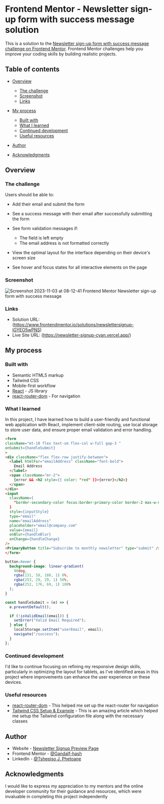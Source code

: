 # Frontend Mentor - Newsletter sign-up form with success message solution

This is a solution to the [Newsletter sign-up form with success message challenge on Frontend Mentor](https://www.frontendmentor.io/challenges/newsletter-signup-form-with-success-message-3FC1AZbNrv). Frontend Mentor challenges help you improve your coding skills by building realistic projects.

## Table of contents

- [Overview](#overview)
   - [The challenge](#the-challenge)
   - [Screenshot](#screenshot)
   - [Links](#links)

- [My process](#my-process)
   - [Built with](#built-with)
   - [What I learned](#what-i-learned)
   - [Continued development](#continued-development)
   - [Useful resources](#useful-resources)

- [Author](#author)
- [Acknowledgments](#acknowledgments)

## Overview

### The challenge

Users should be able to:

- Add their email and submit the form
- See a success message with their email after successfully submitting the form
- See form validation messages if:
   - The field is left empty
   - The email address is not formatted correctly

- View the optimal layout for the interface depending on their device's screen size
- See hover and focus states for all interactive elements on the page

### Screenshot

![Screenshot 2023-11-03 at 08-12-41 Frontend Mentor Newsletter sign-up form with success message](https://github.com/Gandalf-hash/newsletter-signup/assets/53972152/97e4502a-7ed9-451c-92f8-a25d728d34a8)


### Links

- Solution URL: (https://www.frontendmentor.io/solutions/newslettersignup-lGYEO5wPNS)
- Live Site URL: (https://newsletter-signup-cyan.vercel.app/)

## My process

### Built with

- Semantic HTML5 markup
- Tailwind CSS
- Mobile-first workflow
- [React](https://reactjs.org/) - JS library
- [react-router-dom](https://www.npmjs.com/package/react-router-dom) - For navigation

### What I learned

In this project, I have learned how to build a user-friendly and functional web application with React, implement client-side routing, use local storage to store user data, and ensure proper email validation and error handling.

```html
<form
className="mt-10 flex text-sm flex-col w-full gap-3 "
onSubmit={handleSubmit}
>
<div className="flex flex-row justify-between">
  <label htmlFor="emailAddress" className="font-bold">
    Email Address
  </label>
  <span className="mr-2">
    {error && <h2 style={{ color: "red" }}>{error}</h2>}
  </span>
</div>
<input
  className={
    "border-secondary-color focus:border-primary-color border-2 max-w-md rounded-md px-2 py-4"
  }
  style={inputStyle}
  type="email"
  name="emailAddress"
  placeholder="email@company.com"
  value={email}
  onBlur={handleBlur}
  onChange={handleChange}
/>
<PrimaryButton title="Subscribe to monthly newsletter" type="submit" />
</form>

```

```css
button:hover {
  background-image: linear-gradient(
    90deg,
    rgba(131, 58, 180, 1) 0%,
    rgba(253, 29, 29, 1) 50%,
    rgba(252, 176, 69, 1) 100%
  );
}

```

```js
const handleSubmit = (e) => {
  e.preventDefault();

  if (!isValidEmail(email)) {
    setError("Valid Email Required");
  } else {
    localStorage.setItem("userEmail", email);
    navigate("/success");
  }
};

```

### Continued development

I'd like to continue focusing on refining my responsive design skills, particularly in optimizing the layout for tablets, as I've identified areas in this project where improvements can enhance the user experience on these devices.

### Useful resources

- [react-router-dom](react-router-dom) - This helped me set up the react-router for navigation
- [Tailwind CSS Setup & Example](https://medium.com/the-untyped-club/tailwind-css-1-9-setup-examples-for-beginners-fbfb18646bc8) - This is an amazing article which helped me setup the Tailwind configuration file along with the necessary classes

## Author

- Website - [Newsletter Signup Preview Page](https://newsletter-signup-cyan.vercel.app/)
- Frontend Mentor - [@Gandalf-hash](https://www.frontendmentor.io/profile/Gandalf-hash)
- LinkedIn - [@Tshepiso J. Phetoane](https://www.linkedin.com/in/tshepiso-johannes/)

## Acknowledgments

I would like to express my appreciation to my mentors and the online developer community for their guidance and resources, which were invaluable in completing this project independently

